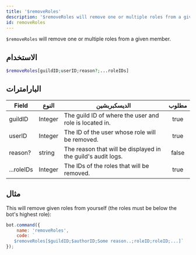 ```yaml
---
title: '$removeRoles'
description: '$removeRoles will remove one or multiple roles from a given member.'
id: removeRoles
---
```


`$removeRoles` will remove one or multiple roles from a given member.

## الاستخدام

```php
$removeRoles[guildID;userID;reason?;...roleIDs]
```

## البارامترات

| Field      | النوع   | الديسكبربشين                                                 | مطلوب |
| ---------- | ------- | ------------------------------------------------------------ |:-----:|
| guildID    | Integer | The guild ID of where the user and role is located in.       | true  |
| userID     | Integer | The ID of the user whose role will be removed.               | true  |
| reason?    | string  | The reason that will be displayed in the guild's audit logs. | false |
| ...roleIDs | Integer | The IDs of the roles that will be removed.                   | true  |

## مثال

This will remove given roles from yourself (the roles must be below the bot's highest role):

```javascript
bot.command({
    name: 'removeRoles',
    code: `
   $removeRoles[$guildID;$authorID;Some reason..;roleID;roleID;...]`
});
```